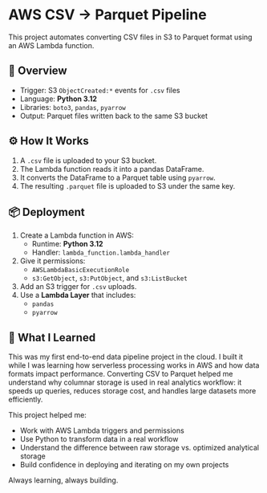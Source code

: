 # AWS CSV → Parquet Pipeline

This project automates converting CSV files in S3 to Parquet format using an AWS Lambda function.

## 🧩 Overview
- Trigger: S3 `ObjectCreated:*` events for `.csv` files
- Language: **Python 3.12**
- Libraries: `boto3`, `pandas`, `pyarrow`
- Output: Parquet files written back to the same S3 bucket

## ⚙️ How It Works
1. A `.csv` file is uploaded to your S3 bucket.
2. The Lambda function reads it into a pandas DataFrame.
3. It converts the DataFrame to a Parquet table using `pyarrow`.
4. The resulting `.parquet` file is uploaded to S3 under the same key.

## 📦 Deployment
1. Create a Lambda function in AWS:
   - Runtime: **Python 3.12**
   - Handler: `lambda_function.lambda_handler`
2. Give it permissions:
   - `AWSLambdaBasicExecutionRole`
   - `s3:GetObject`, `s3:PutObject`, and `s3:ListBucket`
3. Add an S3 trigger for `.csv` uploads.
4. Use a **Lambda Layer** that includes:
   - `pandas`
   - `pyarrow`

## 🧠 What I Learned
This was my first end-to-end data pipeline project in the cloud. 
I built it while I was learning how serverless processing works in AWS and how data formats impact performance.
Converting CSV to Parquet helped me understand why columnar storage is used in real analytics workflow: it speeds up queries, reduces storage cost, and handles large datasets more efficiently. 

This project helped me:
- Work with AWS Lambda triggers and permissions
- Use Python to transform data in a real workflow 
- Understand the difference between raw storage vs. optimized analytical storage 
- Build confidence in deploying and iterating on my own projects 

Always learning, always building. 


